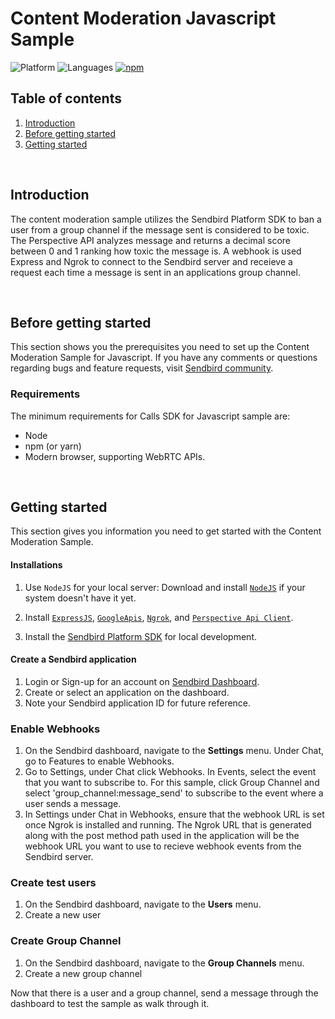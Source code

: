 # Content Moderation Javascript Sample

![Platform](https://img.shields.io/badge/platform-JAVASCRIPT-orange.svg)
![Languages](https://img.shields.io/badge/language-JAVASCRIPT-orange.svg)
[![npm](https://img.shields.io/npm/v/sendbird.svg?style=popout&colorB=red)](https://www.npmjs.com/package/sendbird)

## Table of contents

  1. [Introduction](#introduction)
  1. [Before getting started](#before-getting-started)
  1. [Getting started](#getting-started)

<br />

## Introduction

The content moderation sample utilizes the Sendbird Platform SDK to ban a user from a group channel if the message sent is considered to be toxic. The Perspective API analyzes message and returns a decimal score between 0 and 1 ranking how toxic the message is. A webhook is used  Express and Ngrok to connect to the Sendbird server and receieve a request each time a message is sent in an applications group channel.

<br />

## Before getting started

This section shows you the prerequisites you need to set up the Content Moderation Sample for Javascript. If you have any comments or questions regarding bugs and feature requests, visit [Sendbird community](https://community.sendbird.com).

### Requirements

The minimum requirements for Calls SDK for Javascript sample are: 

- Node
- npm (or yarn)
- Modern browser, supporting WebRTC APIs.

<br />

## Getting started

This section gives you information you need to get started with the Content Moderation Sample.

#### Installations

1. Use `NodeJS` for your local server: Download and install [`NodeJS`](https://nodejs.org/en/) if your system doesn't have it yet. 

2. Install [`ExpressJS`](https://expressjs.com/), [`GoogleApis`](https://www.npmjs.com/package/googleapis), [`Ngrok`](https://ngrok.com/), and [`Perspective Api Client`](https://github.com/sloria/perspective-api-client).

3. Install the [Sendbird Platform SDK](https://github.com/sendbird/sendbird-platform-sdk-javascript#-local-development) for local development.

#### Create a Sendbird application

1. Login or Sign-up for an account on [Sendbird Dashboard](https://dashboard.sendbird.com).
2. Create or select an application on the dashboard.
3. Note your Sendbird application ID for future reference.

### Enable Webhooks

1. On the Sendbird dashboard, navigate to the **Settings** menu. Under Chat, go to Features to enable Webhooks.
2. Go to Settings, under Chat click Webhooks. In Events, select the event that you want to subscribe to. For this sample, click Group Channel and select 'group_channel:message_send' to subscribe to the event where a user sends a message.
3. In Settings under Chat in Webhooks, ensure that the webhook URL is set once Ngrok is installed and running. The Ngrok URL that is generated along with the post method path used in the application will be the webhook URL you want to use to recieve webhook events from the Sendbird server. 

### Create test users

1. On the Sendbird dashboard, navigate to the **Users** menu.
2. Create a new user

### Create Group Channel

1. On the Sendbird dashboard, navigate to the **Group Channels** menu.
2. Create a new group channel

Now that there is a user and a group channel, send a message through the dashboard to test the sample as walk through it.
